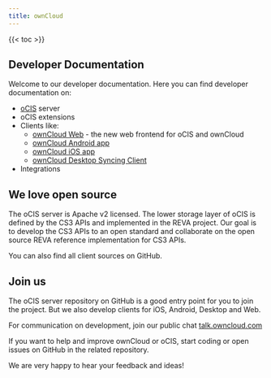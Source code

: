 ```yaml
---
title: ownCloud
---
```


{{< toc >}}

## Developer Documentation

Welcome to our developer documentation. Here you can find developer documentation on:

- [oCIS](https://owncloud.github.io/ocis/) server
- oCIS extensions
- Clients like:
    - [ownCloud Web](https://github.com/owncloud/web) - the new web frontend for oCIS and ownCloud
    - [ownCloud Android app](https://github.com/owncloud/android)
    - [ownCloud iOS app](https://github.com/owncloud/ios-app)
    - [ownCloud Desktop Syncing Client](https://github.com/owncloud/client)
- Integrations

## We love open source

The oCIS server is Apache v2 licensed.
The lower storage layer of oCIS is defined by the CS3 APIs and implemented in the REVA project. Our goal is to develop the CS3 APIs to an open standard and collaborate on the open source REVA reference implementation for CS3 APIs.

You can also find all client sources on GitHub.

## Join us

The oCIS server repository on GitHub is a good entry point for you to join the project. But we also develop clients for iOS, Android, Desktop and Web.

For communication on development, join our public chat [talk.owncloud.com](https://talk.owncloud.com)

If you want to help and improve ownCloud or oCIS, start coding or open issues on GitHub in the related repository.

We are very happy to hear your feedback and ideas!
